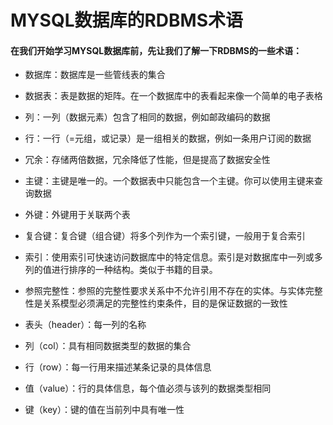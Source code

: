 # MYSQL数据库的RDBMS术语
#### 在我们开始学习MYSQL数据库前，先让我们了解一下RDBMS的一些术语：
+ 数据库：数据库是一些管线表的集合
- 数据表：表是数据的矩阵。在一个数据库中的表看起来像一个简单的电子表格
+ 列：一列（数据元素）包含了相同的数据，例如邮政编码的数据
- 行：一行（=元组，或记录）是一组相关的数据，例如一条用户订阅的数据
+ 冗余：存储两倍数据，冗余降低了性能，但是提高了数据安全性
- 主键：主键是唯一的。一个数据表中只能包含一个主键。你可以使用主键来查询数据
+ 外键：外键用于关联两个表
- 复合键：复合键（组合键）将多个列作为一个索引键，一般用于复合索引
+ 索引：使用索引可快速访问数据库中的特定信息。索引是对数据库中一列或多列的值进行排序的一种结构。类似于书籍的目录。
- 参照完整性：参照的完整性要求关系中不允许引用不存在的实体。与实体完整性是关系模型必须满足的完整性约束条件，目的是保证数据的一致性
+ 表头（header）：每一列的名称
- 列（col）：具有相同数据类型的数据的集合
+ 行（row）：每一行用来描述某条记录的具体信息
- 值（value）：行的具体信息，每个值必须与该列的数据类型相同
+ 键（key）：键的值在当前列中具有唯一性